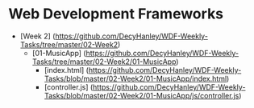 # Web Development Frameworks

* [Week 2] (https://github.com/DecyHanley/WDF-Weekly-Tasks/tree/master/02-Week2)
  * [01-MusicApp] (https://github.com/DecyHanley/WDF-Weekly-Tasks/tree/master/02-Week2/01-MusicApp)
    * [index.html] (https://github.com/DecyHanley/WDF-Weekly-Tasks/blob/master/02-Week2/01-MusicApp/index.html)
    * [controller.js] (https://github.com/DecyHanley/WDF-Weekly-Tasks/blob/master/02-Week2/01-MusicApp/js/controller.js)

